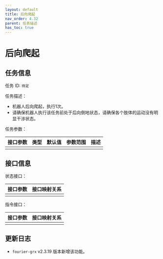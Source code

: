 ```yaml
---
layout: default
title: 后向爬起
nav_order: 4.32
parent: 任务描述
has_toc: true
---
```


# 后向爬起

## 任务信息

任务 ID: `待定`

任务描述：

- 机器人后向爬起，执行1次。
- 请确保机器人执行该任务前处于后向倒地状态，请确保各个肢体的运动没有明显干涉状态。

任务参数：

| 接口参数 | 类型 | 默认值 | 参数范围 | 描述 |
|------|----|-----|------|----|
|      |    |     |      |    |

## 接口信息

状态接口：

| 接口参数 | 接口映射关系 |
|------|--------|
|      |        |

指令接口：

| 接口参数 | 接口映射关系 |
|------|--------|
|      |        |

## 更新日志

- `fourier-grx` v2.3.19 版本新增该功能。